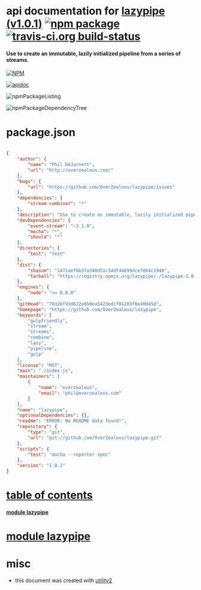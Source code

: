 # api documentation for  [lazypipe (v1.0.1)](https://github.com/OverZealous/lazypipe)  [![npm package](https://img.shields.io/npm/v/npmdoc-lazypipe.svg?style=flat-square)](https://www.npmjs.org/package/npmdoc-lazypipe) [![travis-ci.org build-status](https://api.travis-ci.org/npmdoc/node-npmdoc-lazypipe.svg)](https://travis-ci.org/npmdoc/node-npmdoc-lazypipe)
#### Use to create an immutable, lazily initialized pipeline from a series of streams.

[![NPM](https://nodei.co/npm/lazypipe.png?downloads=true)](https://www.npmjs.com/package/lazypipe)

[![apidoc](https://npmdoc.github.io/node-npmdoc-lazypipe/build/screenCapture.buildNpmdoc.browser._2Fhome_2Ftravis_2Fbuild_2Fnpmdoc_2Fnode-npmdoc-lazypipe_2Ftmp_2Fbuild_2Fapidoc.html.png)](https://npmdoc.github.io/node-npmdoc-lazypipe/build..beta..travis-ci.org/apidoc.html)

![npmPackageListing](https://npmdoc.github.io/node-npmdoc-lazypipe/build/screenCapture.npmPackageListing.svg)

![npmPackageDependencyTree](https://npmdoc.github.io/node-npmdoc-lazypipe/build/screenCapture.npmPackageDependencyTree.svg)



# package.json

```json

{
    "author": {
        "name": "Phil DeJarnett",
        "url": "http://overzealous.com/"
    },
    "bugs": {
        "url": "https://github.com/OverZealous/lazypipe/issues"
    },
    "dependencies": {
        "stream-combiner": "*"
    },
    "description": "Use to create an immutable, lazily initialized pipeline from a series of streams.",
    "devDependencies": {
        "event-stream": "~3.1.0",
        "mocha": "*",
        "should": "*"
    },
    "directories": {
        "test": "test"
    },
    "dist": {
        "shasum": "1471aef6b37a340d51c34df44699dcef064c1940",
        "tarball": "https://registry.npmjs.org/lazypipe/-/lazypipe-1.0.1.tgz"
    },
    "engines": {
        "node": ">= 0.8.0"
    },
    "gitHead": "7632bf93d622e850ea5423edcf01203f6e40d45d",
    "homepage": "https://github.com/OverZealous/lazypipe",
    "keywords": [
        "gulpfriendly",
        "stream",
        "streams",
        "combine",
        "lazy",
        "pipeline",
        "gulp"
    ],
    "license": "MIT",
    "main": "./index.js",
    "maintainers": [
        {
            "name": "overzealous",
            "email": "phil@overzealous.com"
        }
    ],
    "name": "lazypipe",
    "optionalDependencies": {},
    "readme": "ERROR: No README data found!",
    "repository": {
        "type": "git",
        "url": "git://github.com/OverZealous/lazypipe.git"
    },
    "scripts": {
        "test": "mocha --reporter spec"
    },
    "version": "1.0.1"
}
```



# <a name="apidoc.tableOfContents"></a>[table of contents](#apidoc.tableOfContents)

#### [module lazypipe](#apidoc.module.lazypipe)



# <a name="apidoc.module.lazypipe"></a>[module lazypipe](#apidoc.module.lazypipe)



# misc
- this document was created with [utility2](https://github.com/kaizhu256/node-utility2)
